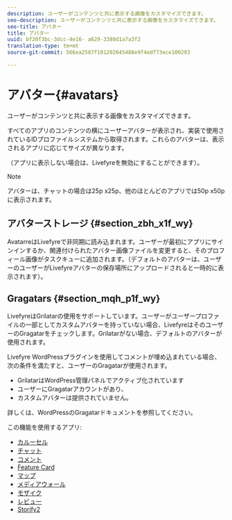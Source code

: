 ```yaml
---
description: ユーザーがコンテンツと共に表示する画像をカスタマイズできます。
seo-description: ユーザーがコンテンツと共に表示する画像をカスタマイズできます。
seo-title: アバター
title: アバター
uuid: bf20f3bc-3dcc-4e16- a629-3380d1a7a3f2
translation-type: tm+mt
source-git-commit: 566ea2587f101202045488e9f4edf73ece100293

---
```



# アバター{#avatars}

ユーザーがコンテンツと共に表示する画像をカスタマイズできます。

すべてのアプリのコンテンツの横にユーザーアバターが表示され、実装で使用されているIDプロファイルシステムから取得されます。これらのアバターは、表示されるアプリに応じてサイズが異なります。

（アプリに表示しない場合は、Livefyreを無効にすることができます）。

>[!NOTE]
>
>アバターは、チャットの場合は25p x25p、他のほとんどのアプリでは50p x50pに表示されます。

## アバターストレージ {#section_zbh_x1f_wy}

AvatarreはLivefyreで非同期に読み込まれます。ユーザーが最初にアプリにサインインするか、関連付けられたアバター画像ファイルを変更すると、そのプロフィール画像がタスクキューに追加されます。（デフォルトのアバターは、ユーザーのユーザーがLivefyreアバターの保存場所にアップロードされると一時的に表示されます）。

## Gragatars {#section_mqh_p1f_wy}

LivefyreはGrilatarの使用をサポートしています。ユーザーがユーザープロファイルの一部としてカスタムアバターを持っていない場合、LivefyreはそのユーザーのGragatarをチェックします。Grilatarがない場合、デフォルトのアバターが使用されます。

Livefyre WordPressプラグインを使用してコメントが埋め込まれている場合、次の条件を満たすと、ユーザーのGragatarが使用されます。

* GrilatarはWordPress管理パネルでアクティブ化されています
* ユーザーにGragatarアカウントがあり、
* カスタムアバターは提供されていません。

詳しくは、WordPressのGragatarドキュメントを参照してください。



この機能を使用するアプリ:

* [カルーセル](/help/using/c-about-apps/c-carousel-app/c-carousel-app.md#c_carousel_app)
* [チャット](/help/using/c-about-apps/c-chat-app/c-chat-app.md#c_chat_app)
* [コメント](/help/using/c-about-apps/c-comments/c-comments.md)
* [Feature Card](/help/using/c-about-apps/c-feature-card-app/c-feature-card-app.md#c_feature_card_app)
* [マップ](/help/using/c-about-apps/c-map-app/c-map-app.md#c_map_app)
* [メディアウォール](/help/using/c-about-apps/c-media-wall-app/c-media-wall-app.md#c_media_wall_app)
* [モザイク](/help/using/c-about-apps/c-mosaic-app/c-mosaic-app.md#c_mosaic_app)
* [レビュー](/help/using/c-about-apps/c-reviews-app/c-reviews-app.md#c_reviews_app)
* [Storify2](/help/using/c-about-apps/c-storify2/c-storify2.md#c_storify2)

